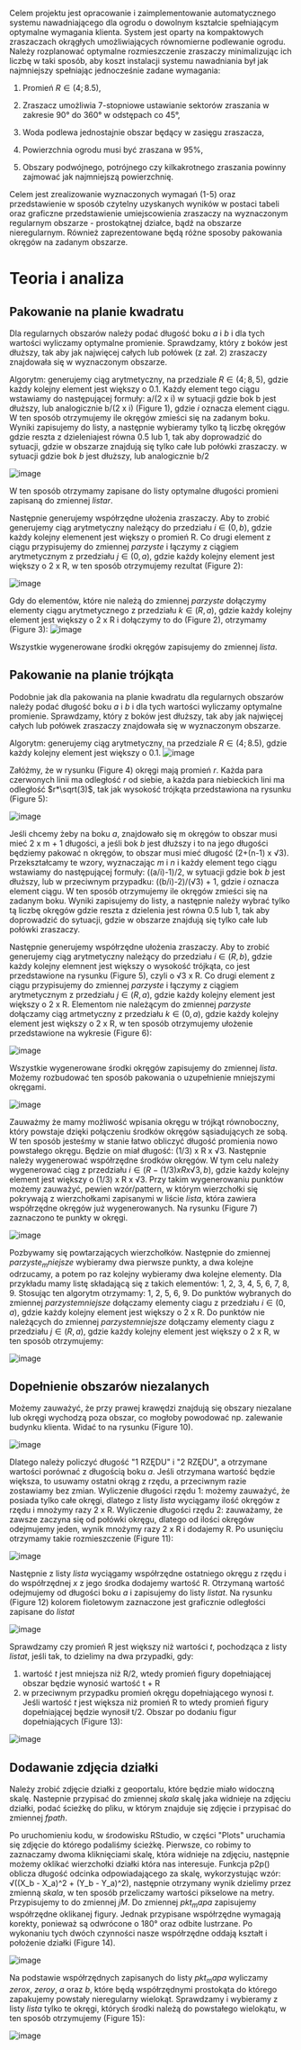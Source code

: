 Celem projektu jest opracowanie i zaimplementowanie automatycznego systemu nawadniającego dla ogrodu o dowolnym kształcie spełniającym optymalne wymagania klienta. System jest oparty na kompaktowych zraszaczach okrągłych umożliwiających równomierne podlewanie ogrodu. Należy rozplanować optymalne rozmieszczenie zraszaczy minimalizując ich liczbę w taki sposób, aby koszt instalacji systemu nawadniania był jak najmniejszy spełniając jednocześnie zadane wymagania: 

  1. Promień $R \in(4; 8.5)$,
  
  2. Zraszacz umożliwia 7-stopniowe ustawianie sektorów zraszania w zakresie 90° do 360° w odstępach co 45°,
  
  3. Woda podlewa jednostajnie obszar będący w zasięgu zraszacza,
  
  4. Powierzchnia ogrodu musi być zraszana w 95%,
  
  5. Obszary podwójnego, potrójnego czy kilkakrotnego zraszania powinny zajmować jak najmniejszą powierzchnię.

Celem jest zrealizowanie wyznaczonych wymagań (1-5) oraz przedstawienie w sposób czytelny uzyskanych wyników w postaci tabeli oraz graficzne przedstawienie umiejscowienia zraszaczy na wyznaczonym regularnym obszarze - prostokątnej działce, bądź na obszarze nieregularnym. Również zaprezentowane będą różne sposoby pakowania okręgów na zadanym obszarze.  


# Teoria i analiza
## Pakowanie na planie kwadratu
Dla regularnych obszarów należy podać długość boku $a$ i $b$ i dla tych wartości wyliczamy optymalne promienie. Sprawdzamy, który z boków jest dłuższy, tak aby jak najwięcej całych lub połówek (z zał. 2) zraszaczy znajdowała się w wyznaczonym obszarze. 

Algorytm: generujemy ciąg arytmetyczny, na przedziale $R \in(4; 8,5)$, gdzie każdy kolejny element jest większy o $0.1$. Każdy element tego ciągu wstawiamy do następującej formuły: a/(2 x i) w sytuacji gdzie bok b jest dłuższy, lub analogicznie b/(2 x i) (Figure 1), gdzie $i$ oznacza element ciągu. W ten sposób otrzymujemy ile okręgów zmieści się na zadanym boku. Wyniki zapisujemy do listy, a następnie wybieramy tylko tą liczbę okręgów gdzie reszta z dzieleniajest równa 0.5 lub 1, tak aby doprowadzić do sytuacji, gdzie w obszarze znajdują się tylko całe lub połówki zraszaczy. w sytuacji gdzie bok $b$ jest dłuższy, lub analogicznie b/2

![image](https://user-images.githubusercontent.com/105323115/194773053-973253dd-993d-425a-9500-ad3a8a899ed5.png)

W ten sposób otrzymamy zapisane do listy optymalne długości promieni zapisaną do zmiennej $lista r$. 

Następnie generujemy współrzędne ułożenia zraszaczy. Aby to zrobić generujemy ciąg arytmetyczny należący do przedziału $i \in(0, b)$, gdzie każdy kolejny elemenent jest większy o promień R. Co drugi element z ciągu przypisujemy do zmiennej $parzyste$ i łączymy z ciągiem arytmetycznym z przedziału $j \in(0, a)$, gdzie każdy kolejny element jest większy o 2 x R, w ten sposób otrzymujemy rezultat (Figure 2): 

![image](https://user-images.githubusercontent.com/105323115/194773193-f0f1779f-666d-4bf1-a5a4-a4c5ad79e8c0.png)

Gdy do elementów, które nie należą do zmiennej $parzyste$ dołączymy elementy ciągu arytmetycznego z przedziału $k \in(R, a)$, gdzie każdy kolejny element jest większy o 2 x R i dołączymy to do (Figure 2), otrzymamy (Figure 3):
![image](https://user-images.githubusercontent.com/105323115/194773256-d743741e-0b16-4874-8213-acb3969b7a4e.png)

Wszystkie wygenerowane środki okręgów zapisujemy do zmiennej $lista$.

## Pakowanie na planie trójkąta
Podobnie jak dla pakowania na planie kwadratu dla regularnych obszarów należy podać długość boku $a$ i $b$ i dla tych wartości wyliczamy optymalne promienie. Sprawdzamy, który z boków jest dłuższy, tak aby jak najwięcej całych lub połówek zraszaczy znajdowała się w wyznaczonym obszarze. 

Algorytm: generujemy ciąg arytmetyczny, na przedziale $R \in(4; 8.5)$, gdzie każdy kolejny element jest większy o $0.1$. 
![image](https://user-images.githubusercontent.com/105323115/194773339-97e9ca0e-4aab-4ef2-94b9-3e620c9210d4.png)

Załóżmy, że w rysunku (Figure 4) okręgi mają promień $r$. Każda para czerwonych linii ma odległość $r$ od siebie, a każda para niebieckich lini ma odległość $r*\sqrt(3)$, tak jak wysokość trójkąta przedstawiona na rysunku (Figure 5):

![image](https://user-images.githubusercontent.com/105323115/194773385-893b927a-34ee-4def-9b2d-81cf6ae4e311.png)

Jeśli chcemy żeby na boku $a$, znajdowało się m okręgów to obszar musi mieć 2 x m + 1 długości, a jeśli bok $b$ jest dłuższy i to na jego długości będziemy pakować n okręgów, to obszar musi mieć długość (2+(n-1) x √3). Przekształcamy te wzory, wyznaczając $m$ i $n$ i każdy element tego ciągu wstawiamy do następującej formuły: ((a/i)-1)/2, w sytuacji gdzie bok $b$ jest dłuższy, lub w przeciwnym przypadku: ((b/i)-2)/(√3) + 1, gdzie $i$ oznacza element ciągu. W ten sposób otrzymujemy ile okręgów zmieści się na zadanym boku. Wyniki zapisujemy do listy, a następnie należy wybrać tylko tą liczbę okręgów gdzie reszta z dzielenia jest równa 0.5 lub 1, tak aby doprowadzić do sytuacji, gdzie w obszarze znajdują się tylko całe lub połówki zraszaczy.

Następnie generujemy współrzędne ułożenia zraszaczy. Aby to zrobić generujemy ciąg arytmetyczny należący do przedziału $i \in(R, b)$, gdzie każdy kolejny elemnent jest większy o wysokość trójkąta, co jest przedstawione na rysunku (Figure 5), czyli o √3 x R. Co drugi element z ciągu przypisujemy do zmiennej $parzyste$ i łączymy z ciągiem arytmetycznym z przedziału $j \in(R, a)$, gdzie każdy kolejny element jest większy o 2 x R. Elementom nie należącym do zmiennej $parzyste$ dołączamy ciąg artmetyczny z przedziału $k \in(0, a)$, gdzie każdy kolejny element jest większy o 2 x R, w ten sposób otrzymujemy ułożenie przedstawione na wykresie (Figure 6): 

![image](https://user-images.githubusercontent.com/105323115/194774173-16f91e19-9170-484c-83ea-71bd377d80a7.png)

Wszystkie wygenerowane środki okręgów zapisujemy do zmiennej $lista$.
Możemy rozbudować ten sposób pakowania o uzupełnienie mniejszymi okręgami.

![image](https://user-images.githubusercontent.com/105323115/194774281-e2c05e35-a77c-4eb7-87d9-5b8cb52b76d5.png)

Zauważmy że mamy możliwość wpisania okręgu w trójkąt równoboczny, który powstaje dzięki połączeniu środków okręgów sąsiadujących ze sobą. W ten sposób jesteśmy w stanie łatwo obliczyć długość promienia nowo powstałego okręgu. Będzie on miał długość: (1/3) x R x √3. Następnie należy wygenerować współrzędne środków okręgów. W tym celu należy wygenerować ciąg z przedziału $i \in(R - (1/3) x R x √3, b)$, gdzie każdy kolejny element jest większy o (1/3) x R x √3. Przy takim wygenerowaniu punktów możemy zauważyć, pewien wzór/pattern, w którym wierzchołki się pokrywają z wierzchołkami zapisanymi w liście $lista$, która zawiera współrzędne okręgów już wygenerowanych. Na rysunku (Figure 7) zaznaczono te punkty w okręgi.

![image](https://user-images.githubusercontent.com/105323115/194774450-5151b55a-a4e1-469f-9288-7a9873e41e02.png)

Pozbywamy się powtarzających wierzchołków. Następnie do zmiennej $parzyste_ mniejsze$ wybieramy dwa pierwsze punkty, a dwa kolejne odrzucamy, a potem po raz kolejny wybieramy dwa kolejne elementy.
Dla przykładu mamy listę składającą się z takich elementów: 1, 2, 3, 4, 5, 6, 7, 8, 9.
Stosując ten algorytm otrzymamy: 1, 2, 5, 6, 9.
Do punktów wybranych do zmiennej $parzyste mniejsze$ dołączamy elementy ciagu z przedziału $i \in(0, a)$, gdzie każdy kolejny element jest większy o 2 x R. Do punktów nie należących do zmiennej $parzyste mniejsze$ dołączamy elementy ciagu z przedziału $j \in(R, a)$, gdzie każdy kolejny element jest większy o 2 x R, w ten sposób otrzymujemy: 

![image](https://user-images.githubusercontent.com/105323115/194774515-1090888e-0852-4614-88e1-19afcdfffc65.png)

## Dopełnienie obszarów niezalanych
Możemy zauważyć, że przy prawej krawędzi znajdują się obszary niezalane lub okręgi wychodzą poza obszar, co mogłoby powodować np. zalewanie budynku klienta. Widać to na rysunku (Figure 10).

![image](https://user-images.githubusercontent.com/105323115/194774584-0efebdf0-0d52-447b-b61a-4c95d749414b.png)

Dlatego należy policzyć długość "1 RZĘDU" i "2 RZĘDU", a otrzymane wartości porównać z długością boku $a$. Jeśli otrzymana wartość będzie większa, to usuwamy ostatni okrąg z rzędu, a przeciwnym razie zostawiamy bez zmian. 
Wyliczenie długości rzędu 1: możemy zauważyć, że posiada tylko całe okręgi, dlatego z listy $lista$ wyciągamy ilość okręgów z rzędu i mnożymy razy 2 x R. 
Wyliczenie długości rzędu 2: zauważamy, że zawsze zaczyna się od połówki okręgu, dlatego od ilości okręgów odejmujemy jeden, wynik mnożymy razy 2 x R i dodajemy R. Po usunięciu otrzymamy takie rozmieszczenie (Figure 11):

![image](https://user-images.githubusercontent.com/105323115/194774685-cb7a8248-1e63-48c5-8a6e-3c27bb03f134.png)

Następnie z listy $lista$ wyciągamy współrzędne ostatniego okręgu z rzędu i do współrzędnej $x$ z jego środka dodajemy wartość R. Otrzymaną wartość odejmujemy od długości boku $a$ i zapisujemy do listy $lista t$. Na rysunku (Figure 12) kolorem fioletowym zaznaczone jest graficznie odległości zapisane do $lista t$

![image](https://user-images.githubusercontent.com/105323115/194774736-4364965f-92bb-44a2-9ebe-ac8a1506136e.png)

Sprawdzamy czy promień R jest większy niż wartości $t$, pochodząca z listy $lista t$, jeśli tak, to dzielimy na dwa przypadki, gdy:
   1. wartość $t$ jest mniejsza niż R/2, wtedy promień figury dopełniającej obszar będzie wynosić wartość t + R
   2. w przeciwnym przypadku promień okręgu dopełniającego wynosi $t$.
Jeśli wartość $t$ jest większa niż promień R to wtedy promień figury dopełniającej będzie wynosił t/2.
Obszar po dodaniu figur dopełniających (Figure 13):

![image](https://user-images.githubusercontent.com/105323115/194774785-ec1acfbb-cc9a-474a-ad34-6c3320cd7d33.png)

## Dodawanie zdjęcia działki
Należy zrobić zdjęcie działki z geoportalu, które będzie miało widoczną skalę. Nastepnie przypisać do zmiennej $skala$ skalę jaka widnieje na zdjęciu działki, podać ścieżkę do pliku, w którym znajduje się zdjęcie i przypisać do zmiennej $fpath$. 

Po uruchomieniu kodu, w środowisku RStudio, w części "Plots" uruchamia się zdjęcie do którego podaliśmy ścieżkę. Pierwsze, co robimy to zaznaczamy dwoma kliknięciami skalę, która widnieje na zdjęciu, następnie możemy oklikać wierzchołki działki która nas interesuje. Funkcja p2p() oblicza długość odcinka odpowiadającego za skalę, wykorzystując wzór: √((X_b - X_a)^2 + (Y_b - Y_a)^2), następnie otrzymany wynik dzielimy przez zmienną $skala$, w ten sposób przeliczamy wartości pikselowe na metry. Przypisujemy to do zmiennej $jM$. Do zmiennej $pkt_mapa$ zapisujemy współrzędne oklikanej figury. Jednak przypisane współrzędne wymagają korekty, ponieważ są odwrócone o 180° oraz odbite lustrzane. Po wykonaniu tych dwóch czynności nasze współrzędne oddają kształt i położenie działki (Figure 14). 

![image](https://user-images.githubusercontent.com/105323115/194774918-e8e812a9-bfb0-4f51-b012-44b5e77589b9.png)

Na podstawie współrzędnych zapisanych do listy $pkt_mapa$ wyliczamy $zero x$, $zero y$, $a$ oraz $b$, które będą współrzędnymi prostokąta do którego zapakujemy powstały nieregularny wielokąt. Sprawdzamy i wybieramy z listy $lista$ tylko te okręgi, których środki należą do powstałego wielokątu, w ten sposób otrzymujemy (Figure 15):

![image](https://user-images.githubusercontent.com/105323115/194774987-f8b278c2-bc3d-4032-951f-6b168664f532.png)







